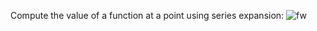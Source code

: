 Compute the value of a function at a point using series expansion:
![fw](https://imgur.com/iUeNyrg)
